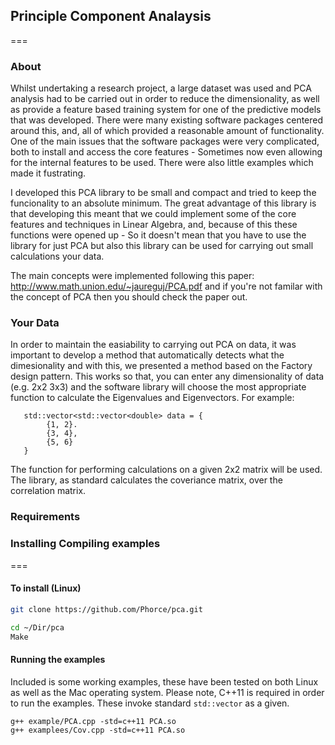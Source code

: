 ## Principle Component Analaysis
===
### About
Whilst undertaking a research project, a large dataset was used and PCA analysis had to be carried out
in order to reduce the dimensionality, as well as provide a feature based training system for one of 
the predictive models that was developed. There were many existing software packages centered around this,
and, all of which provided a reasonable amount of functionality. One of the main issues that the software
packages were very complicated, both to install and access the core features - Sometimes now even allowing
for the internal features to be used. There were also little examples which made it fustrating. 

I developed this PCA library to be small and compact and tried to keep the funcionality to an absolute minimum. 
The great advantage of this library is that developing this meant that we could implement some of the core features
and techniques in Linear Algebra, and, because of this these functions were opened up - So it doesn't mean that you
have to use the library for just PCA but also this library can be used for carrying out small calculations your data.

The main concepts were implemented following this paper: http://www.math.union.edu/~jaureguj/PCA.pdf and if you're not familar with the concept of PCA then you should check the paper out. 

### Your Data
In order to maintain the easiability to carrying out PCA on data, it was important to develop a method that automatically
detects what the dimesionality and with this, we presented a method based on the Factory design pattern. This works so that,
you can enter any dimensionality of data (e.g. 2x2 3x3) and the software library will choose the most appropriate 
function to calculate the Eigenvalues and Eigenvectors. For example:

```
   std::vector<std::vector<double> data = {
        {1, 2}.
        {3, 4},
        {5, 6}
   }
```
The function for performing calculations on a given 2x2 matrix will be used. The library, as standard calculates the coveriance matrix, over the correlation matrix.

### Requirements



### Installing Compiling examples 
===

#### To install (Linux)
```bash
git clone https://github.com/Phorce/pca.git

cd ~/Dir/pca 
Make
```
#### Running the examples 
Included is some working examples, these have been tested on both Linux as well as the Mac operating system.
Please note, C++11 is required in order to run the examples. These invoke standard ```std::vector``` as a given. 

``` 
g++ example/PCA.cpp -std=c++11 PCA.so
g++ examplees/Cov.cpp -std=c++11 PCA.so
```

